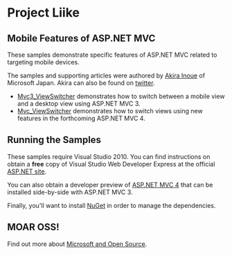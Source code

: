 # Project Liike
## Mobile Features of ASP.NET MVC

These samples demonstrate specific features of ASP.NET MVC related to targeting mobile devices.

The samples and supporting articles were authored by [Akira Inoue](https://github.com/chack411) of Microsoft Japan. Akira can also be found on [twitter](http://twitter.com/chack411).

* [Mvc3_ViewSwitcher](/tree/master/Mvc3_ViewSwitcher) demonstrates how to switch between a mobile view and a desktop view using ASP.NET MVC 3.
* [Mvc_ViewSwitcher](/tree/master/Mvc_ViewSwitcher) demonstrates how to switch views using new features in the forthcoming ASP.NET MVC 4.

## Running the Samples

These samples require Visual Studio 2010. You can find instructions on obtain a **free** copy of Visual Studio Web Developer Express at the official [ASP.NET site](http://www.asp.net/mvc).

You can also obtain a developer preview of [ASP.NET MVC 4](http://www.asp.net/mvc/mvc4) that can be installed side-by-side with ASP.NET MVC 3.

Finally, you'll want to install [NuGet](http://www.nuget.org/) in order to manage the dependencies.

## MOAR OSS!
Find out more about [Microsoft and Open Source](http://www.asp.net/mvc/open-source).